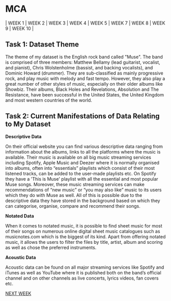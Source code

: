 # MCA

| WEEK 1 | WEEK 2 | WEEK 3 | WEEK 4 | WEEK 5 | WEEK 7 | WEEK 8 | WEEK 9 | WEEK 10 |

## Task 1: Dataset Theme
The theme of my dataset is the English rock band called "Muse". The band is comprised of three members: Matthew Bellamy (lead guitarist, vocalist, and pianist), Chris Wolstenholme (bassist, and backing vocalists), and Dominic Howard (drummer). They are sub-classified as mainly progressive rock, and play music with melody and fast tempo. However, they also play a great number of other styles of music, especially on their older albums like Showbiz. Their albums, Black Holes and Revelations, Absolution and The Resistance, have been successful in the United States, the United Kingdom and most western countries of the world.


## Task 2: Current Manifestations of Data Relating to My Dataset

**Descriptive Data**

On their official website you can find various descriptive data ranging from information about the albums, links to all the platforms where the music is available. Their music is available on all big music streaming services including Spotify, Apple Music and Deezer where it is normally organised into albums, often into “essentials” playlists which consist of their most listened tracks, can be added to the user-made playlists etc. On Spotify they have a 'This is Muse' playlist with all the essential and most popular Muse songs. Moreover, these music streaming services can make recommendations of “new music” or “you may also like” music to its users which they do with Muse as well. All of this is possible due to the descriptive data they have stored in the background based on which they can categorise, organise, compare and recommend their songs.


**Notated Data**

When it comes to notated music, it is possible to find sheet music for most of their songs on numerous online digital sheet music catalogues such as musicnotes.com which is the biggest of its kind. Apart from offering notated music, it allows the users to filter the files by title, artist, album and scoring as well as chose the preferred instruments.

**Acoustic Data**

Acoustic data can be found on all major streaming services like Spotify and iTunes as well as YouTube where it is published both on the band’s official channel and on other channels as live concerts, lyrics videos, fan covers etc.

[NEXT WEEK](week1.md)
